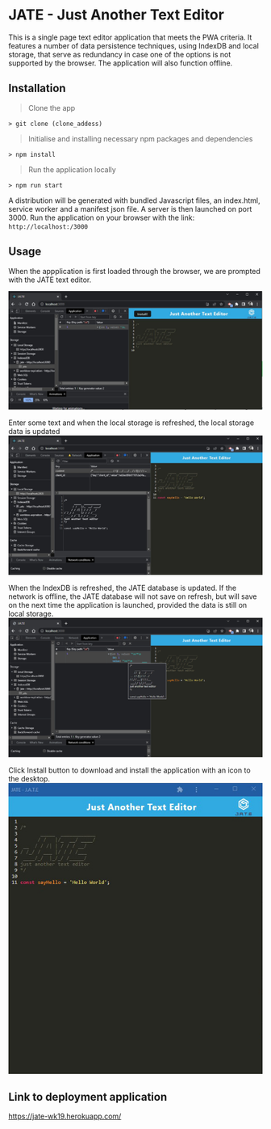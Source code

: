 # JATE - Just Another Text Editor

This is a single page text editor application that meets the PWA criteria. It  features a number of data persistence techniques, using IndexDB and local storage, that serve as redundancy in case one of the options is not supported by the browser. The application will also function offline. 

## Installation
> Clone the app
```
> git clone (clone_addess) 
```
> Initialise and installing necessary npm packages and dependencies
```
> npm install
```
> Run the application locally
```
> npm run start
```
A distribution will be generated with bundled Javascript files, an index.html, service worker and a manifest json file. A server is then launched on port 3000. Run the application on your browser with the link: ```http://localhost:/3000```

## Usage
When the appplication is first loaded through the browser, we are prompted with the JATE text editor. 

![Start Page](./screenshots/jate_01.jpg)

Enter some text and when the local storage is refreshed, the local storage data is updated
![Start Page](./screenshots/jate_02.jpg)

When the IndexDB is refreshed, the JATE database is updated. If the network is offline, the JATE database will not save on refresh, but will save on the next time the application is launched, provided the data is still on local storage. 
![Start Page](./screenshots/jate_03.jpg)

Click Install button to download and install the application with an icon to the desktop.  
![Start Page](./screenshots/jate_04.jpg)

## Link to deployment application
https://jate-wk19.herokuapp.com/
